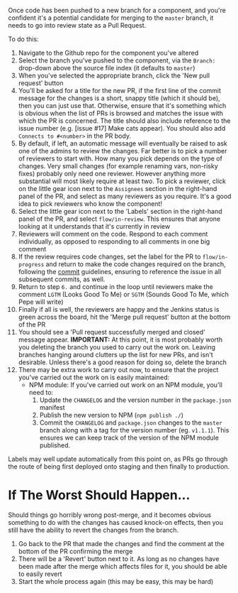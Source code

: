 Once code has been pushed to a new branch for a component, and you're confident it's a potential candidate for merging to the `master` branch, it needs to go into review state as a Pull Request.

To do this:

1. Navigate to the Github repo for the component you've altered
2. Select the branch you've pushed to the component, via the `Branch:` drop-down above the source file index (it defaults to `master`)
3. When you've selected the appropriate branch, click the 'New pull request' button
4. You'll be asked for a title for the new PR, if the first line of the commit message for the changes is a short, snappy title (which it should be), then you can just use that. Otherwise, ensure that it's something which is obvious when the list of PRs is browsed and matches the issue with which the PR is concerned. The title should also include reference to the issue number (e.g. [issue #17] Make cats appear). You should also add `Connects to #<number>` in the PR body.
5. By default, if left, an automatic message will eventually be raised to ask one of the admins to review the changes. Far better is to pick a number of reviewers to start with. How many you pick depends on the type of changes. Very small changes (for example renaming vars, non-risky fixes) probably only need one reviewer. However anything more substantial will most likely require at least two. To pick a reviewer, click on the little gear icon next to the `Assignees` section in the right-hand panel of the PR, and select as many reviewers as you require. It's a good idea to pick reviewers who know the component!
6. Select the little gear icon next to the 'Labels' section in the right-hand panel of the PR, and select `flow/in-review`. This ensures that anyone looking at it understands that it's currently in review
7. Reviewers will comment on the code. Respond to each comment individually, as opposed to responding to all comments in one big comment
8. If the review requires code changes, set the label for the PR to `flow/in-progress` and return to make the code changes required on the branch, following the [commit](https://github.com/resin-io/hq/wiki/Commit-Guidelines-&-Issues) guidelines, ensuring to reference the issue in all subsequent commits, as well.
9. Return to step `6.` and continue in the loop until reviewers make the comment `LGTM` (Looks Good To Me) or `SGTM` (Sounds Good To Me, which Pepe will write)
10. Finally if all is well, the reviewers are happy and the Jenkins status is green across the board, hit the 'Merge pull request' button at the bottom of the PR
11. You should see a 'Pull request successfully merged and closed' message appear. **IMPORTANT:** At this point, it is most probably worth you deleting the branch you used to carry out the work on. Leaving branches hanging around clutters up the list for new PRs, and isn't desirable. Unless there's a good reason for doing so, delete the branch
12. There may be extra work to carry out now, to ensure that the project you've carried out the work on is easily maintained:
    * NPM module: If you've carried out work on an NPM module, you'll need to:
        1. Update the `CHANGELOG` and the version number in the `package.json` manifest
        2. Publish the new version to NPM (`npm publish ./`)
        3. Commit the `CHANGELOG` and `package.json` changes to the `master` branch along with a tag for the version number (eg. `v1.1.1`). This ensures we can keep track of the version of the NPM module published.

Labels may well update automatically from this point on, as PRs go through the route of being first deployed onto staging and then finally to production.

# If The Worst Should Happen...

Should things go horribly wrong post-merge, and it becomes obvious something to do with the changes has caused knock-on effects, then you still have the ability to revert the changes from the branch.

1. Go back to the PR that made the changes and find the comment at the bottom of the PR confirming the merge
2. There will be a 'Revert' button next to it. As long as no changes have been made after the merge which affects files for it, you should be able to easily revert
3. Start the whole process again (this may be easy, this may be hard)